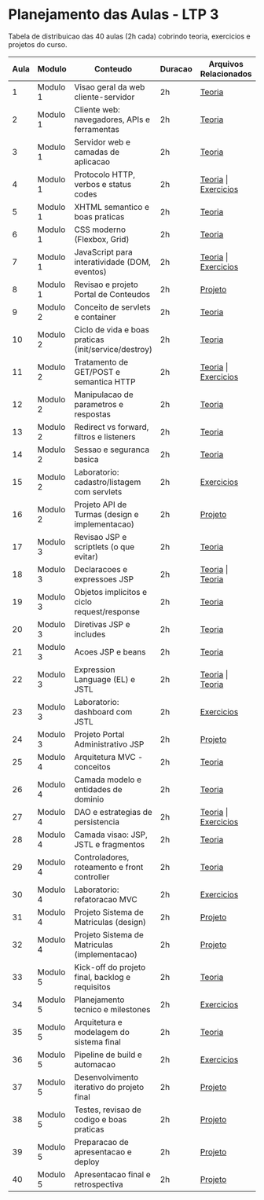 # Planejamento das Aulas - LTP 3

Tabela de distribuicao das 40 aulas (2h cada) cobrindo teoria, exercicios e projetos do curso.

| Aula | Modulo | Conteudo | Duracao | Arquivos Relacionados |
|------|--------|----------|---------|-----------------------|
| 1 | Modulo 1 | Visao geral da web cliente-servidor | 2h | [Teoria](teoria/modulo_01_aplicacao_web_e_tecnologias_cliente.md#11-arquitetura-e-funcionamento) |
| 2 | Modulo 1 | Cliente web: navegadores, APIs e ferramentas | 2h | [Teoria](teoria/modulo_01_aplicacao_web_e_tecnologias_cliente.md#12-cliente-web) |
| 3 | Modulo 1 | Servidor web e camadas de aplicacao | 2h | [Teoria](teoria/modulo_01_aplicacao_web_e_tecnologias_cliente.md#13-servidor-web) |
| 4 | Modulo 1 | Protocolo HTTP, verbos e status codes | 2h | [Teoria](teoria/modulo_01_aplicacao_web_e_tecnologias_cliente.md#14-protocolo-http) \| [Exercicios](exercicios/modulo_01_exercicios_aplicacao_web_e_tecnologias_cliente.md) |
| 5 | Modulo 1 | XHTML semantico e boas praticas | 2h | [Teoria](teoria/modulo_01_aplicacao_web_e_tecnologias_cliente.md#21-marcacao-xhtml) |
| 6 | Modulo 1 | CSS moderno (Flexbox, Grid) | 2h | [Teoria](teoria/modulo_01_aplicacao_web_e_tecnologias_cliente.md#22-estilos-css) |
| 7 | Modulo 1 | JavaScript para interatividade (DOM, eventos) | 2h | [Teoria](teoria/modulo_01_aplicacao_web_e_tecnologias_cliente.md#23-scripts-javascript) \| [Exercicios](exercicios/modulo_01_exercicios_aplicacao_web_e_tecnologias_cliente.md) |
| 8 | Modulo 1 | Revisao e projeto Portal de Conteudos | 2h | [Projeto](projetos/modulo_01_projeto_aplicacao_web_e_tecnologias_cliente.md) |
| 9 | Modulo 2 | Conceito de servlets e container | 2h | [Teoria](teoria/modulo_02_servlets.md#31-definicao-de-servlets) |
| 10 | Modulo 2 | Ciclo de vida e boas praticas (init/service/destroy) | 2h | [Teoria](teoria/modulo_02_servlets.md#32-ciclo-de-vida) |
| 11 | Modulo 2 | Tratamento de GET/POST e semantica HTTP | 2h | [Teoria](teoria/modulo_02_servlets.md#33-tratamento-de-requisicoes-get-e-post) \| [Exercicios](exercicios/modulo_02_exercicios_servlets.md) |
| 12 | Modulo 2 | Manipulacao de parametros e respostas | 2h | [Teoria](teoria/modulo_02_servlets.md#34-parametros-e-respostas) |
| 13 | Modulo 2 | Redirect vs forward, filtros e listeners | 2h | [Teoria](teoria/modulo_02_servlets.md#35-redirecionamento-e-encaminhamento) |
| 14 | Modulo 2 | Sessao e seguranca basica | 2h | [Teoria](teoria/modulo_02_servlets.md#36-sessoes) |
| 15 | Modulo 2 | Laboratorio: cadastro/listagem com servlets | 2h | [Exercicios](exercicios/modulo_02_exercicios_servlets.md) |
| 16 | Modulo 2 | Projeto API de Turmas (design e implementacao) | 2h | [Projeto](projetos/modulo_02_projeto_servlets.md) |
| 17 | Modulo 3 | Revisao JSP e scriptlets (o que evitar) | 2h | [Teoria](teoria/modulo_03_java_server_pages.md#41-scriptlets) |
| 18 | Modulo 3 | Declaracoes e expressoes JSP | 2h | [Teoria](teoria/modulo_03_java_server_pages.md#42-declaracoes) \| [Teoria](teoria/modulo_03_java_server_pages.md#43-expressoes) |
| 19 | Modulo 3 | Objetos implicitos e ciclo request/response | 2h | [Teoria](teoria/modulo_03_java_server_pages.md#44-objetos-implicitos) |
| 20 | Modulo 3 | Diretivas JSP e includes | 2h | [Teoria](teoria/modulo_03_java_server_pages.md#51-diretivas) |
| 21 | Modulo 3 | Acoes JSP e beans | 2h | [Teoria](teoria/modulo_03_java_server_pages.md#52-acoes-jsp) |
| 22 | Modulo 3 | Expression Language (EL) e JSTL | 2h | [Teoria](teoria/modulo_03_java_server_pages.md#53-linguagem-de-expressao-el) \| [Teoria](teoria/modulo_03_java_server_pages.md#54-biblioteca-de-tags-padrao-jstl) |
| 23 | Modulo 3 | Laboratorio: dashboard com JSTL | 2h | [Exercicios](exercicios/modulo_03_exercicios_java_server_pages.md) |
| 24 | Modulo 3 | Projeto Portal Administrativo JSP | 2h | [Projeto](projetos/modulo_03_projeto_java_server_pages.md) |
| 25 | Modulo 4 | Arquitetura MVC - conceitos | 2h | [Teoria](teoria/modulo_04_arquitetura_mvc_e_padroes_de_projeto.md#61-visao-geral) |
| 26 | Modulo 4 | Camada modelo e entidades de dominio | 2h | [Teoria](teoria/modulo_04_arquitetura_mvc_e_padroes_de_projeto.md#62-camada-modelo) |
| 27 | Modulo 4 | DAO e estrategias de persistencia | 2h | [Teoria](teoria/modulo_04_arquitetura_mvc_e_padroes_de_projeto.md#63-camada-de-acesso-a-dados-dao) \| [Exercicios](exercicios/modulo_04_exercicios_arquitetura_mvc_e_padroes_de_projeto.md) |
| 28 | Modulo 4 | Camada visao: JSP, JSTL e fragmentos | 2h | [Teoria](teoria/modulo_04_arquitetura_mvc_e_padroes_de_projeto.md#64-camada-visao) |
| 29 | Modulo 4 | Controladores, roteamento e front controller | 2h | [Teoria](teoria/modulo_04_arquitetura_mvc_e_padroes_de_projeto.md#65-camada-controle) |
| 30 | Modulo 4 | Laboratorio: refatoracao MVC | 2h | [Exercicios](exercicios/modulo_04_exercicios_arquitetura_mvc_e_padroes_de_projeto.md) |
| 31 | Modulo 4 | Projeto Sistema de Matriculas (design) | 2h | [Projeto](projetos/modulo_04_projeto_arquitetura_mvc_e_padroes_de_projeto.md) |
| 32 | Modulo 4 | Projeto Sistema de Matriculas (implementacao) | 2h | [Projeto](projetos/modulo_04_projeto_arquitetura_mvc_e_padroes_de_projeto.md) |
| 33 | Modulo 5 | Kick-off do projeto final, backlog e requisitos | 2h | [Teoria](teoria/modulo_05_projeto_de_conclusao.md#71-desenvolvimento-integrado) |
| 34 | Modulo 5 | Planejamento tecnico e milestones | 2h | [Exercicios](exercicios/modulo_05_exercicios_projeto_de_conclusao.md) |
| 35 | Modulo 5 | Arquitetura e modelagem do sistema final | 2h | [Teoria](teoria/modulo_05_projeto_de_conclusao.md#71-desenvolvimento-integrado) |
| 36 | Modulo 5 | Pipeline de build e automacao | 2h | [Exercicios](exercicios/modulo_05_exercicios_projeto_de_conclusao.md) |
| 37 | Modulo 5 | Desenvolvimento iterativo do projeto final | 2h | [Projeto](projetos/modulo_05_projeto_projeto_de_conclusao.md) |
| 38 | Modulo 5 | Testes, revisao de codigo e boas praticas | 2h | [Projeto](projetos/modulo_05_projeto_projeto_de_conclusao.md) |
| 39 | Modulo 5 | Preparacao de apresentacao e deploy | 2h | [Projeto](projetos/modulo_05_projeto_projeto_de_conclusao.md) |
| 40 | Modulo 5 | Apresentacao final e retrospectiva | 2h | [Projeto](projetos/modulo_05_projeto_projeto_de_conclusao.md) |
